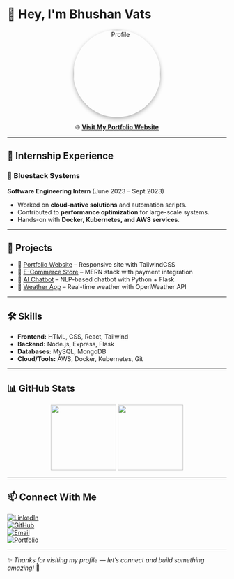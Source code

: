 # 👋 Hey, I'm Bhushan Vats  

<p align="center">
  <a href="https://yourwebsite.com" target="_blank">
    <img src="assets/me.jpg" alt="Profile" width="200" style="border-radius:50%; box-shadow: 0 4px 10px rgba(0,0,0,0.3);">
  </a>
</p>

<p align="center">
  🌐 <a href="https://yourwebsite.com" target="_blank"><b>Visit My Portfolio Website</b></a>
</p>

---

## 💼 Internship Experience
### 🏢 Bluestack Systems
**Software Engineering Intern** (June 2023 – Sept 2023)  
- Worked on **cloud-native solutions** and automation scripts.  
- Contributed to **performance optimization** for large-scale systems.  
- Hands-on with **Docker, Kubernetes, and AWS services**.  

---

## 🚀 Projects
- 🔹 [Portfolio Website](https://yourwebsite.com) – Responsive site with TailwindCSS  
- 🔹 [E-Commerce Store](#) – MERN stack with payment integration  
- 🔹 [AI Chatbot](#) – NLP-based chatbot with Python + Flask  
- 🔹 [Weather App](#) – Real-time weather with OpenWeather API  

---

## 🛠 Skills
- **Frontend:** HTML, CSS, React, Tailwind  
- **Backend:** Node.js, Express, Flask  
- **Databases:** MySQL, MongoDB  
- **Cloud/Tools:** AWS, Docker, Kubernetes, Git  

---

## 📊 GitHub Stats
<p align="center">
  <img src="https://github-readme-stats.vercel.app/api?username=yourusername&show_icons=true&theme=tokyonight" height="150"/>
  <img src="https://github-readme-streak-stats.herokuapp.com/?user=yourusername&theme=tokyonight" height="150"/>
</p>

---

## 📫 Connect With Me
[![LinkedIn](https://img.shields.io/badge/LinkedIn-blue?style=flat&logo=linkedin)](https://linkedin.com/in/yourprofile)  
[![GitHub](https://img.shields.io/badge/GitHub-000?style=flat&logo=github)](https://github.com/yourusername)  
[![Email](https://img.shields.io/badge/Email-D14836?style=flat&logo=gmail&logoColor=white)](mailto:youremail@example.com)  
[![Portfolio](https://img.shields.io/badge/Portfolio-000?style=flat&logo=react)](https://yourwebsite.com)  

---

✨ *Thanks for visiting my profile — let’s connect and build something amazing!* 🚀
